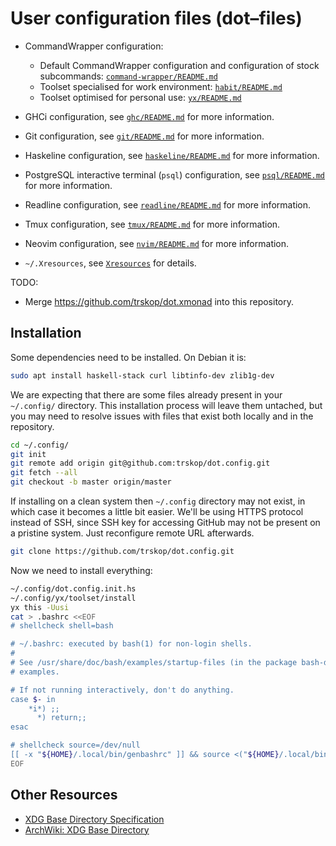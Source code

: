 User configuration files (dot–files)
====================================

* CommandWrapper configuration:
    * Default CommandWrapper configuration and configuration of stock
      subcommands: [`command-wrapper/README.md`](command-wrapper/README.md)
    * Toolset specialised for work environment:
      [`habit/README.md`](habit/README.md)
    * Toolset optimised for personal use: [`yx/README.md`](yx/README.md)

* GHCi configuration, see [`ghc/README.md`](ghc/README.md) for more information.

* Git configuration, see [`git/README.md`](git/README.md) for more information.

* Haskeline configuration, see [`haskeline/README.md`](haskeline/README.md) for
  more information.

* PostgreSQL interactive terminal (`psql`) configuration, see [`psql/README.md`
  ](psql/README.md) for more information.

* Readline configuration, see [`readline/README.md`](readline/README.md) for more
  information.

* Tmux configuration, see [`tmux/README.md`](tmux/README.md) for more
  information.

* Neovim configuration, see [`nvim/README.md`](nvim/README.md) for more
  information.

* `~/.Xresources`, see [`Xresources`](Xresources) for details.

TODO:

* Merge <https://github.com/trskop/dot.xmonad> into this repository.


Installation
------------

Some dependencies need to be installed.  On Debian it is:

```Bash
sudo apt install haskell-stack curl libtinfo-dev zlib1g-dev
```

We are expecting that there are some files already present in your `~/.config/`
directory.  This installation process will leave them untached, but you may
need to resolve issues with files that exist both locally and in the
repository.

```Bash
cd ~/.config/
git init
git remote add origin git@github.com:trskop/dot.config.git
git fetch --all
git checkout -b master origin/master
```

If installing on a clean system then `~/.config` directory may not exist, in
which case it becomes a little bit easier.  We'll be using HTTPS protocol
instead of SSH, since SSH key for accessing GitHub may not be present on a
pristine system.  Just reconfigure remote URL afterwards.

```Bash
git clone https://github.com/trskop/dot.config.git
```

Now we need to install everything:

```Bash
~/.config/dot.config.init.hs
~/.config/yx/toolset/install
yx this -Uusi
cat > .bashrc <<EOF
# shellcheck shell=bash

# ~/.bashrc: executed by bash(1) for non-login shells.
#
# See /usr/share/doc/bash/examples/startup-files (in the package bash-doc) for
# examples.

# If not running interactively, don't do anything.
case $- in
    *i*) ;;
      *) return;;
esac

# shellcheck source=/dev/null
[[ -x "${HOME}/.local/bin/genbashrc" ]] && source <("${HOME}/.local/bin/genbashrc")
EOF
```


Other Resources
---------------

* [XDG Base Directory Specification
  ](https://specifications.freedesktop.org/basedir-spec/basedir-spec-latest.html)
* [ArchWiki: XDG Base Directory
  ](https://wiki.archlinux.org/index.php/XDG_Base_Directory)
